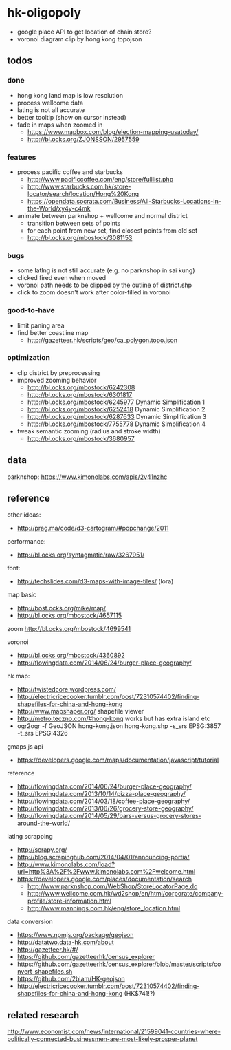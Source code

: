 # hk-oligopoly


- google place API to get location of chain store?
- voronoi diagram clip by hong kong topojson

## todos

### done
- hong kong land map is low resolution
- process wellcome data
- latlng is not all accurate
- better tooltip (show on cursor instead)
- fade in maps when zoomed in
  - https://www.mapbox.com/blog/election-mapping-usatoday/
  - http://bl.ocks.org/ZJONSSON/2957559

### features
- process pacific coffee and starbucks
  - http://www.pacificcoffee.com/eng/store/fulllist.php
  - http://www.starbucks.com.hk/store-locator/search/location/Hong%20Kong
  - https://opendata.socrata.com/Business/All-Starbucks-Locations-in-the-World/xy4y-c4mk
- animate between parknshop + wellcome and normal district
  - transition between sets of points
  - for each point from new set, find closest points from old set
  - http://bl.ocks.org/mbostock/3081153

### bugs
- some latlng is not still accurate (e.g. no parknshop in sai kung)
- clicked fired even when moved
- voronoi path needs to be clipped by the outline of district.shp
- click to zoom doesn't work after color-filled in voronoi

### good-to-have
- limit paning area
- find better coastline map
  - http://gazetteer.hk/scripts/geo/ca_polygon.topo.json

### optimization
- clip district by preprocessing
- improved zooming behavior
  - http://bl.ocks.org/mbostock/6242308
  - http://bl.ocks.org/mbostock/6301817
  - http://bl.ocks.org/mbostock/6245977 Dynamic Simplification 1
  - http://bl.ocks.org/mbostock/6252418 Dynamic Simplification 2
  - http://bl.ocks.org/mbostock/6287633 Dynamic Simplification 3
  - http://bl.ocks.org/mbostock/7755778 Dynamic Simplification 4
- tweak semantic zooming (radius and stroke width)
  - http://bl.ocks.org/mbostock/3680957

## data

parknshop: https://www.kimonolabs.com/apis/2v41nzhc

## reference

other ideas:
- http://prag.ma/code/d3-cartogram/#popchange/2011

performance:
- http://bl.ocks.org/syntagmatic/raw/3267951/

font:
- http://techslides.com/d3-maps-with-image-tiles/ (lora)

map basic
- http://bost.ocks.org/mike/map/
- http://bl.ocks.org/mbostock/4657115

zoom
http://bl.ocks.org/mbostock/4699541

voronoi
- http://bl.ocks.org/mbostock/4360892
- http://flowingdata.com/2014/06/24/burger-place-geography/

hk map:
- http://twistedcore.wordpress.com/
- http://electricricecooker.tumblr.com/post/72310574402/finding-shapefiles-for-china-and-hong-kong
- http://www.mapshaper.org/ shapefile viewer
- http://metro.teczno.com/#hong-kong works but has extra island etc
- ogr2ogr -f GeoJSON hong-kong.json hong-kong.shp -s_srs EPSG:3857 -t_srs EPSG:4326

gmaps js api
- https://developers.google.com/maps/documentation/javascript/tutorial

reference
- http://flowingdata.com/2014/06/24/burger-place-geography/
- http://flowingdata.com/2013/10/14/pizza-place-geography/
- http://flowingdata.com/2014/03/18/coffee-place-geography/
- http://flowingdata.com/2013/06/26/grocery-store-geography/
- http://flowingdata.com/2014/05/29/bars-versus-grocery-stores-around-the-world/

latlng scrapping
- http://scrapy.org/
- http://blog.scrapinghub.com/2014/04/01/announcing-portia/
- http://www.kimonolabs.com/load?url=http%3A%2F%2Fwww.kimonolabs.com%2Fwelcome.html
- https://developers.google.com/places/documentation/search
  - http://www.parknshop.com/WebShop/StoreLocatorPage.do
  - http://www.wellcome.com.hk/wd2shop/en/html/corporate/company-profile/store-information.html
  - http://www.mannings.com.hk/eng/store_location.html

data conversion
- https://www.npmjs.org/package/geojson
- http://datatwo.data-hk.com/about
- http://gazetteer.hk/#/
- https://github.com/gazetteerhk/census_explorer
- https://github.com/gazetteerhk/census_explorer/blob/master/scripts/convert_shapefiles.sh
- https://github.com/2blam/HK-geojson
- http://electricricecooker.tumblr.com/post/72310574402/finding-shapefiles-for-china-and-hong-kong (HK$741!?)

## related research

http://www.economist.com/news/international/21599041-countries-where-politically-connected-businessmen-are-most-likely-prosper-planet

